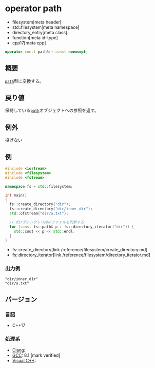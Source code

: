 # operator path
* filesystem[meta header]
* std::filesystem[meta namespace]
* directory_entry[meta class]
* function[meta id-type]
* cpp17[meta cpp]

```cpp
operator const path&() const noexcept;
```

## 概要
[`path`](/reference/filesystem/path.md)型に変換する。


## 戻り値
保持している[`path`](/reference/filesystem/path.md)オブジェクトへの参照を返す。


## 例外
投げない


## 例
```cpp example
#include <iostream>
#include <filesystem>
#include <fstream>

namespace fs = std::filesystem;

int main()
{
  fs::create_directory("dir");
  fs::create_directory("dir/inner_dir");
  std::ofstream{"dir/a.txt"};

  // dirディレクトリ内のファイルを列挙する
  for (const fs::path& p : fs::directory_iterator("dir")) {
    std::cout << p << std::endl;
  }
}
```
* fs::create_directory[link /reference/filesystem/create_directory.md]
* fs::directory_iterator[link /reference/filesystem/directory_iterator.md]

### 出力例
```
"dir/inner_dir"
"dir/a.txt"
```

## バージョン
### 言語
- C++17

### 処理系
- [Clang](/implementation.md#clang):
- [GCC](/implementation.md#gcc): 8.1 [mark verified]
- [Visual C++](/implementation.md#visual_cpp):
